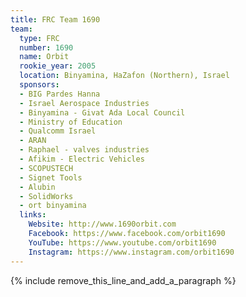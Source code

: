 ```yaml
---
title: FRC Team 1690
team:
  type: FRC
  number: 1690
  name: Orbit
  rookie_year: 2005
  location: Binyamina, HaZafon (Northern), Israel
  sponsors:
  - BIG Pardes Hanna
  - Israel Aerospace Industries
  - Binyamina - Givat Ada Local Council
  - Ministry of Education
  - Qualcomm Israel
  - ARAN
  - Raphael - valves industries
  - Afikim - Electric Vehicles
  - SCOPUSTECH
  - Signet Tools
  - Alubin
  - SolidWorks
  - ort binyamina
  links:
    Website: http://www.1690orbit.com
    Facebook: https://www.facebook.com/orbit1690
    YouTube: https://www.youtube.com/orbit1690
    Instagram: https://www.instagram.com/orbit1690
---
```


{% include remove_this_line_and_add_a_paragraph %}